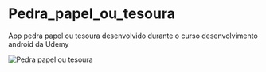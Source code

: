 
# Pedra_papel_ou_tesoura
App pedra papel ou tesoura desenvolvido durante o curso desenvolvimento android da Udemy

![Pedra papel ou tesoura](https://user-images.githubusercontent.com/80183658/126805341-179fc712-388b-4982-9860-6e67e940c82d.png)
